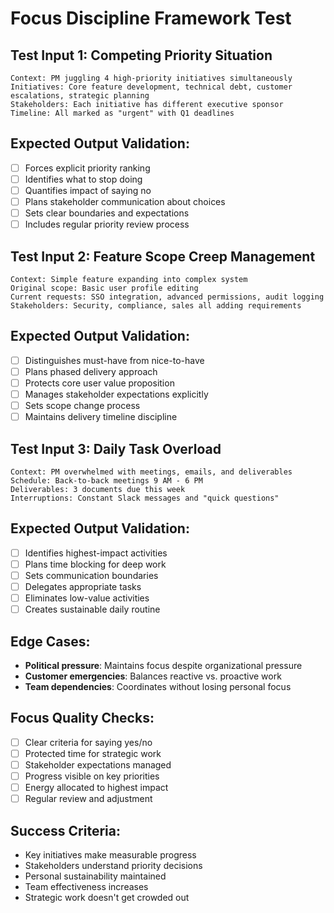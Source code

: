 # Focus Discipline Framework Test

## Test Input 1: Competing Priority Situation
```
Context: PM juggling 4 high-priority initiatives simultaneously
Initiatives: Core feature development, technical debt, customer escalations, strategic planning
Stakeholders: Each initiative has different executive sponsor
Timeline: All marked as "urgent" with Q1 deadlines
```

## Expected Output Validation:
- [ ] Forces explicit priority ranking
- [ ] Identifies what to stop doing
- [ ] Quantifies impact of saying no
- [ ] Plans stakeholder communication about choices
- [ ] Sets clear boundaries and expectations
- [ ] Includes regular priority review process

## Test Input 2: Feature Scope Creep Management
```
Context: Simple feature expanding into complex system
Original scope: Basic user profile editing
Current requests: SSO integration, advanced permissions, audit logging
Stakeholders: Security, compliance, sales all adding requirements
```

## Expected Output Validation:
- [ ] Distinguishes must-have from nice-to-have
- [ ] Plans phased delivery approach
- [ ] Protects core user value proposition
- [ ] Manages stakeholder expectations explicitly
- [ ] Sets scope change process
- [ ] Maintains delivery timeline discipline

## Test Input 3: Daily Task Overload
```
Context: PM overwhelmed with meetings, emails, and deliverables
Schedule: Back-to-back meetings 9 AM - 6 PM
Deliverables: 3 documents due this week
Interruptions: Constant Slack messages and "quick questions"
```

## Expected Output Validation:
- [ ] Identifies highest-impact activities
- [ ] Plans time blocking for deep work
- [ ] Sets communication boundaries
- [ ] Delegates appropriate tasks
- [ ] Eliminates low-value activities
- [ ] Creates sustainable daily routine

## Edge Cases:
- **Political pressure**: Maintains focus despite organizational pressure
- **Customer emergencies**: Balances reactive vs. proactive work
- **Team dependencies**: Coordinates without losing personal focus

## Focus Quality Checks:
- [ ] Clear criteria for saying yes/no
- [ ] Protected time for strategic work
- [ ] Stakeholder expectations managed
- [ ] Progress visible on key priorities
- [ ] Energy allocated to highest impact
- [ ] Regular review and adjustment

## Success Criteria:
- Key initiatives make measurable progress
- Stakeholders understand priority decisions
- Personal sustainability maintained
- Team effectiveness increases
- Strategic work doesn't get crowded out